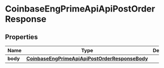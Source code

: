 
# CoinbaseEngPrimeApiApiPostOrderResponse

## Properties
Name | Type | Description | Notes
------------ | ------------- | ------------- | -------------
**body** | [**CoinbaseEngPrimeApiApiPostOrderResponseBody**](CoinbaseEngPrimeApiApiPostOrderResponseBody.md) |  |  [optional]



